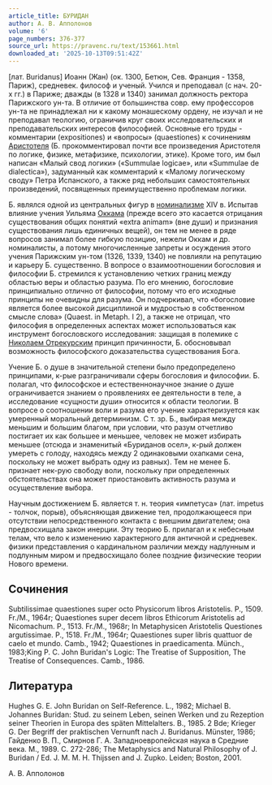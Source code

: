 ```yaml
---
article_title: БУРИДАН
author: А. В. Апполонов
volume: '6'
page_numbers: 376-377
source_url: https://pravenc.ru/text/153661.html
downloaded_at: '2025-10-13T09:51:42Z'
---
```


[лат. Buridanus] Иоанн (Жан) (ок. 1300, Бетюн, Сев. Франция - 1358, Париж), средневек. философ и ученый. Учился и преподавал (с нач. 20-х гг.) в Париже; дважды (в 1328 и 1340) занимал должность ректора Парижского ун-та. В отличие от большинства совр. ему профессоров ун-та не принадлежал ни к какому монашескому ордену, не изучал и не преподавал теологию, ограничив круг своих исследовательских и преподавательских интересов философией. Основные его труды - комментарии (expositiones) и «вопросы» (quaestiones) к сочинениям [Аристотеля](https://pravenc.ru/text/АРИСТОТЕЛЬ.html) (Б. прокомментировал почти все произведения Аристотеля по логике, физике, метафизике, психологии, этике). Кроме того, им был написан «Малый свод логики» («Summulae logicae», или «Summulae de dialectica»), задуманный как комментарий к «Малому логическому своду» Петра Испанского, а также ряд небольших самостоятельных произведений, посвященных преимущественно проблемам логики.

Б. являлся одной из центральных фигур в [номинализме](https://pravenc.ru/text/номинализме.html) XIV в. Испытав влияние учения Уильяма [Оккама](https://pravenc.ru/text/Оккам.html) (прежде всего это касается отрицания существования общих понятий «extra animam» (вне души) и признания существования лишь единичных вещей), он тем не менее в ряде вопросов занимал более гибкую позицию, нежели Оккам и др. номиналисты, а потому многочисленные запреты и осуждения этого учения Парижским ун-том (1326, 1339, 1340) не повлияли на репутацию и карьеру Б. существенно. В вопросе о взаимоотношении богословия и философии Б. стремился к установлению четких границ между областью веры и областью разума. По его мнению, богословие принципиально отлично от философии, потому что его исходные принципы не очевидны для разума. Он подчеркивал, что «богословие является более высокой дисциплиной и мудростью в собственном смысле слова» (Quaest. in Metaph. I 2), а также не отрицал, что философия в определенных аспектах может использоваться как инструмент богословского исследования: защищая в полемике с [Николаем Отрекурским](<https://pravenc.ru/text/Николаем Отрекурским.html>) принцип причинности, Б. обосновывал возможность философского доказательства существования Бога.

Учение Б. о душе в значительной степени было предопределено принципами, к-рые разграничивали сферы богословия и философии. Б. полагал, что философское и естественнонаучное знание о душе ограничивается знанием о проявлениях ее деятельности в теле, а исследование «сущности души» относится к области теологии. В вопросе о соотношении воли и разума его учение характеризуется как умеренный моральный детерминизм. С т. зр. Б., выбирая между меньшим и большим благом, при условии, что разум отчетливо постигает их как большее и меньшее, человек не может избирать меньшее (отсюда и знаменитый «Буриданов осел», к-рый должен умереть с голоду, находясь между 2 одинаковыми охапками сена, поскольку не может выбрать одну из равных). Тем не менее Б. признает нек-рую свободу воли, поскольку при определенных обстоятельствах она может приостановить активность разума и осуществление выбора.

Научным достижением Б. является т. н. теория «импетуса» (лат. impetus - толчок, порыв), объясняющая движение тел, продолжающееся при отсутствии непосредственного контакта с внешним двигателем; она предвосхищала закон инерции. Эту теорию Б. прилагал и к небесным телам, что вело к изменению характерного для античной и средневек. физики представления о кардинальном различии между надлунным и подлунным миром и предвосхищало более поздние физические теории Нового времени.

## Сочинения

Subtilissimae quaestiones super octo Physicorum libros Aristotelis. P., 1509. Fr./M., 1964r; Quaestiones super decem libros Ethicorum Aristotelis ad Nicomachum. P., 1513. Fr./M., 1968r; In Metaphysicen Aristotelis Questiones argutissimae. P., 1518. Fr./M., 1964r; Quaestiones super libris quattuor de caelo et mundo. Camb., 1942; Quaestiones in praedicamenta. Münch., 1983;King P. C. John Buridan's Logic: The Treatise of Supposition, The Treatise of Consequences. Camb., 1986.

## Литература

Hughes G. E. John Buridan on Self-Reference. L., 1982; Michael B. Johannes Buridan: Stud. zu seinem Leben, seinen Werken und zu Rezeption seiner Theorien in Europa des späten Mittelalters. B., 1985. 2 Bde; Krieger G. Der Begriff der praktischen Vernunft nach J. Buridanus. Münster, 1986; Гайденко В. П., Смирнов Г. А. Западноевропейская наука в Средние века. М., 1989. С. 272-286; The Metaphysics and Natural Philosophy of J. Buridan / Ed. J. M. M. H. Thijssen and J. Zupko. Leiden; Boston, 2001.

А. В. Апполонов
